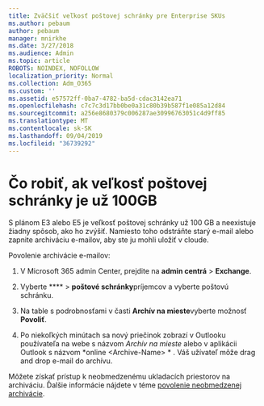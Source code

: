 ```yaml
---
title: Zväčšiť veľkosť poštovej schránky pre Enterprise SKUs
ms.author: pebaum
author: pebaum
manager: mnirkhe
ms.date: 3/27/2018
ms.audience: Admin
ms.topic: article
ROBOTS: NOINDEX, NOFOLLOW
localization_priority: Normal
ms.collection: Adm_O365
ms.custom: ''
ms.assetid: e57572ff-0ba7-4782-ba5d-cdac3142ea71
ms.openlocfilehash: c7c7c3d17bb0be0a31c80b39b587f1e085a12d84
ms.sourcegitcommit: a256e8680379c006287ae30996763051c4d9ff85
ms.translationtype: MT
ms.contentlocale: sk-SK
ms.lasthandoff: 09/04/2019
ms.locfileid: "36739292"
---
```

# <a name="what-to-do-if-your-mailbox-size-is-already-100gb"></a>Čo robiť, ak veľkosť poštovej schránky je už 100GB

S plánom E3 alebo E5 je veľkosť poštovej schránky už 100 GB a neexistuje žiadny spôsob, ako ho zvýšiť. Namiesto toho odstráňte starý e-mail alebo zapnite archiváciu e-mailov, aby ste ju mohli uložiť v cloude. 
  
Povolenie archivácie e-mailov:
  
1. V Microsoft 365 admin Center, prejdite na **admin centrá** \> **Exchange**. 
    
2. Vyberte **** \> **poštové schránky**príjemcov a vyberte poštovú schránku. 
    
3. Na table s podrobnosťami v časti **Archív na mieste**vyberte možnosť **Povoliť**. 
    
4. Po niekoľkých minútach sa nový priečinok zobrazí v Outlooku používateľa na webe s názvom *Archív na mieste* alebo v aplikácii Outlook s názvom *online \<Archive-Name\> * . Váš užívateľ môže drag and drop e-mail do archívu. 
    
Môžete získať prístup k neobmedzenému ukladacích priestorov na archiváciu. Ďalšie informácie nájdete v téme [povolenie neobmedzenej archivácie](https://docs.microsoft.com/office365/securitycompliance/enable-unlimited-archiving).
  

